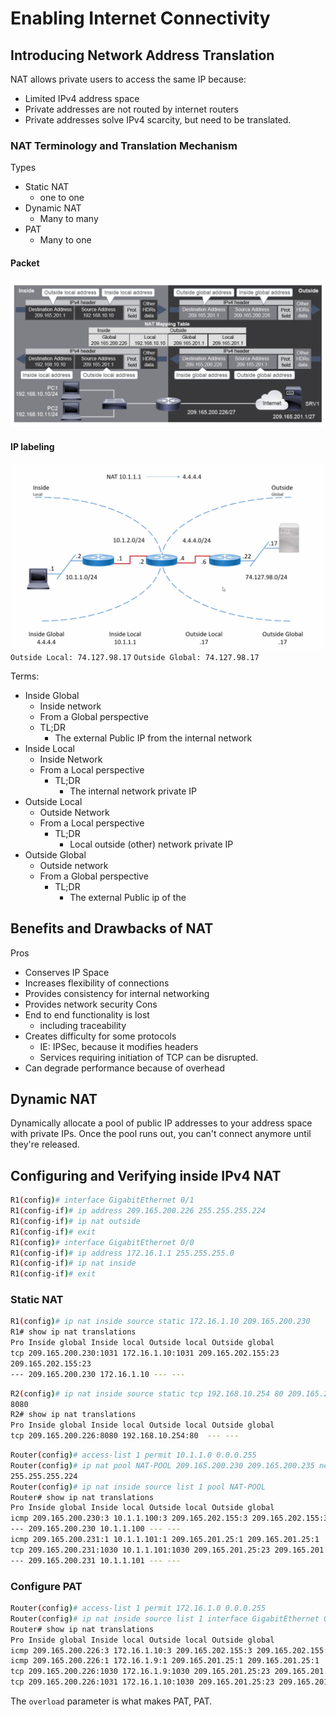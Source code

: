 # Enabling Internet Connectivity

## Introducing Network Address Translation

NAT allows private users to access the same IP because:
* Limited IPv4 address space
* Private addresses are not routed by internet routers
* Private addresses solve IPv4 scarcity, but need to be translated.

### NAT Terminology and Translation Mechanism

Types
* Static NAT
    * one to one
* Dynamic NAT
    * Many to many
* PAT
    * Many to one

#### Packet
![image](../imgs/NAT-infographic.png)

#### IP labeling
![image](../imgs/NAT-scoping.png)
`Outside Local: 74.127.98.17`
`Outside Global: 74.127.98.17`

Terms:
* Inside Global
    * Inside network
    * From a Global perspective
    * TL;DR
        * The external Public IP from the internal network
* Inside Local
    * Inside Network
    * From a Local perspective
        * TL;DR
            * The internal network private IP
* Outside Local
    * Outside Network
    * From a Local perspective
        * TL;DR
            * Local outside (other) network private IP
* Outside Global
    * Outside network
    * From a Global perspective
        * TL;DR
            * The external Public ip of the 

## Benefits and Drawbacks of NAT

Pros
* Conserves IP Space
* Increases flexibility of connections
* Provides consistency for internal networking
* Provides network security
Cons
* End to end functionality is lost
    * including traceability
* Creates difficulty for some protocols
    * IE: IPSec, because it modifies headers
    * Services requiring initiation of TCP can be disrupted.
* Can degrade performance because of overhead

## Dynamic NAT
Dynamically allocate a pool of public IP addresses to your address space
with private IPs.
Once the pool runs out, you can't connect anymore until they're released.


## Configuring and Verifying inside IPv4 NAT

```sh
R1(config)# interface GigabitEthernet 0/1  
R1(config-if)# ip address 209.165.200.226 255.255.255.224  
R1(config-if)# ip nat outside  
R1(config-if)# exit  
R1(config)# interface GigabitEthernet 0/0  
R1(config-if)# ip address 172.16.1.1 255.255.255.0  
R1(config-if)# ip nat inside  
R1(config-if)# exit
```

### Static NAT
```sh
R1(config)# ip nat inside source static 172.16.1.10 209.165.200.230  
R1# show ip nat translations  
Pro Inside global Inside local Outside local Outside global  
tcp 209.165.200.230:1031 172.16.1.10:1031 209.165.202.155:23
209.165.202.155:23  
--- 209.165.200.230 172.16.1.10 --- ---
```

```sh
R2(config)# ip nat inside source static tcp 192.168.10.254 80 209.165.200.226
8080  
R2# show ip nat translations  
Pro Inside global Inside local Outside local Outside global  
tcp 209.165.200.226:8080 192.168.10.254:80  --- ---
```

```sh
Router(config)# access-list 1 permit 10.1.1.0 0.0.0.255  
Router(config)# ip nat pool NAT-POOL 209.165.200.230 209.165.200.235 netmask
255.255.255.224  
Router(config)# ip nat inside source list 1 pool NAT-POOL  
Router# show ip nat translations  
Pro Inside global Inside local Outside local Outside global  
icmp 209.165.200.230:3 10.1.1.100:3 209.165.202.155:3 209.165.202.155:3  
--- 209.165.200.230 10.1.1.100 --- ---  
icmp 209.165.200.231:1 10.1.1.101:1 209.165.201.25:1 209.165.201.25:1  
tcp 209.165.200.231:1030 10.1.1.101:1030 209.165.201.25:23 209.165.201.25:23  
--- 209.165.200.231 10.1.1.101 --- ---
```

### Configure PAT
```sh
Router(config)# access-list 1 permit 172.16.1.0 0.0.0.255  
Router(config)# ip nat inside source list 1 interface GigabitEthernet 0/1 overload  
Router# show ip nat translations  
Pro Inside global Inside local Outside local Outside global  
icmp 209.165.200.226:3 172.16.1.10:3 209.165.202.155:3 209.165.202.155:3  
icmp 209.165.200.226:1 172.16.1.9:1 209.165.201.25:1 209.165.201.25:1  
tcp 209.165.200.226:1030 172.16.1.9:1030 209.165.201.25:23 209.165.201.25:23  
tcp 209.165.200.226:1031 172.16.1.10:1030 209.165.201.25:23 209.165.201.25:23
```
The `overload` parameter is what makes PAT, PAT.

